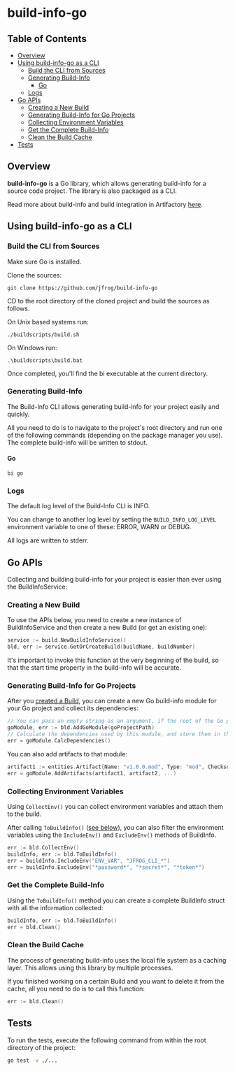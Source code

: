 # build-info-go

## Table of Contents

- [Overview](#overview)
- [Using build-info-go as a CLI](#using-build-info-go-as-a-cli)
  - [Build the CLI from Sources](#build-the-cli-from-sources)
  - [Generating Build-Info](#generating-build-info)
    - [Go](#go)
  - [Logs](#logs)
- [Go APIs](#go-apis)
  - [Creating a New Build](#creating-a-new-build)
  - [Generating Build-Info for Go Projects](#generating-build-info-for-go-projects)
  - [Collecting Environment Variables](#collecting-environment-variables)
  - [Get the Complete Build-Info](#get-the-complete-build-info)
  - [Clean the Build Cache](#clean-the-build-cache)
- [Tests](#tests)

## Overview

**build-info-go** is a Go library, which allows generating build-info for a source code project. The library is also packaged as a CLI.

Read more about build-info and build integration in Artifactory [here](https://www.jfrog.com/confluence/display/JFROG/Build+Integration).

## Using build-info-go as a CLI

### Build the CLI from Sources

Make sure Go is installed.

Clone the sources:
```
git clone https://github.com/jfrog/build-info-go
```
CD to the root directory of the cloned project and build the sources as follows.

On Unix based systems run:
````
./buildscripts/build.sh
````
On Windows run:
````
.\buildscripts\build.bat
````
Once completed, you'll find the bi executable at the current directory.

### Generating Build-Info

The Build-Info CLI allows generating build-info for your project easily and quickly.

All you need to do is to navigate to the project's root directory and run one of the following commands (depending on the package manager you use). The complete build-info will be written to stdout.

#### Go

```shell
bi go
```

### Logs

The default log level of the Build-Info CLI is INFO.

You can change to another log level by setting the `BUILD_INFO_LOG_LEVEL` environment variable to one of these: ERROR, WARN or DEBUG.

All logs are written to stderr.

## Go APIs

Collecting and building build-info for your project is easier than ever using the BuildInfoService:

### Creating a New Build

To use the APIs below, you need to create a new instance of BuildInfoService and then create a new Build (or get an existing one):

```go
service := build.NewBuildInfoService()
bld, err := service.GetOrCreateBuild(buildName, buildNumber)
```

It's important to invoke this function at the very beginning of the build, so that the start time property in the build-info will be accurate.

### Generating Build-Info for Go Projects

After you [created a Build](#creating-a-new-build), you can create a new Go build-info module for your Go project and collect its dependencies:

```go
// You can pass an empty string as an argument, if the root of the Go project is the working directory
goModule, err := bld.AddGoModule(goProjectPath)
// Calculate the dependencies used by this module, and store them in the module struct.
err = goModule.CalcDependencies()
```

You can also add artifacts to that module:

```go
artifact1 := entities.Artifact{Name: "v1.0.0.mod", Type: "mod", Checksum: &entities.Checksum{Sha1: "123", Md5: "456"}}
err = goModule.AddArtifacts(artifact1, artifact2, ...)
```

### Collecting Environment Variables

Using `CollectEnv()` you can collect environment variables and attach them to the build.

After calling `ToBuildInfo()` ([see below](#get-the-complete-build-info)), you can also filter the environment variables using the `IncludeEnv()` and `ExcludeEnv()` methods of BuildInfo.

```go
err := bld.CollectEnv()
buildInfo, err := bld.ToBuildInfo()
err = buildInfo.IncludeEnv("ENV_VAR", "JFROG_CLI_*")
err = buildInfo.ExcludeEnv("*password*", "*secret*", "*token*")
```

### Get the Complete Build-Info

Using the `ToBuildInfo()` method you can create a complete BuildInfo struct with all the information collected:

```go
buildInfo, err := bld.ToBuildInfo()
err = bld.Clean()
```

### Clean the Build Cache

The process of generating build-info uses the local file system as a caching layer. This allows using this library by multiple processes.

If you finished working on a certain Build and you want to delete it from the cache, all you need to do is to call this function:

```go
err := bld.Clean()
```

## Tests

To run the tests, execute the following command from within the root directory of the project:

```sh
go test -v ./...
```
